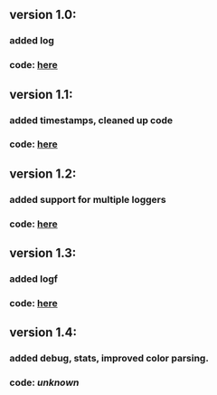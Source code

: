 ## version 1.0:

### added log

### code: [here](https://github.com/Gamer069/JLog/tree/bc923942e8e3162e8d590128eb318aad037042c9)

## version 1.1:

### added timestamps, cleaned up code

### code: [here](https://github.com/Gamer069/JLog/tree/91de89846581578e698d4b87cdaac82dab07d855)

## version 1.2:

### added support for multiple loggers

### code: [here](https://github.com/Gamer069/JLog/tree/3fa4798c40875dec69389755500f5c9527de8f3b)

## version 1.3:

### added logf

### code: [here](https://github.com/Gamer069/JLog/tree/68f8dd0d825b7bfd9b41ef6143e19746c598b6f9)

## version 1.4:

### added debug, stats, improved color parsing.

### code: _unknown_